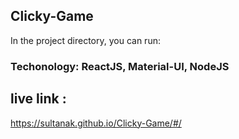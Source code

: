 

## Clicky-Game

In the project directory, you can run:

### Techonology: ReactJS, Material-UI, NodeJS


## live link :

https://sultanak.github.io/Clicky-Game/#/


